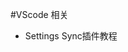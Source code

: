 <!--
 * @Description:
 * @Author: 焦国峰
 * @Github: https://github.com/clement-jiao
 * @Date: 2019-08-14 01:36:05
 * @LastEditors: clement-jiao
 * @LastEditTime: 2019-08-14 01:36:43
 -->
#VScode 相关

- Settings Sync插件教程
